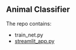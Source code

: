 **Animal Classifier**
----
The repo contains:
- train_net.py
- [streamlit_app.py]([url]https://github.com/movesen/animal-classification/blob/main/streamlit_app.py)

